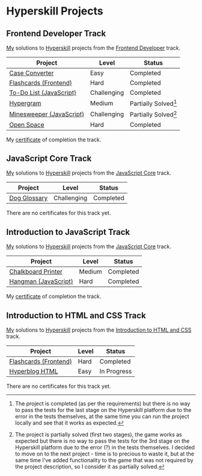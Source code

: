# Hyperskill Projects

## Frontend Developer Track

[My](https://hyperskill.org/profile/7889902) solutions to [Hyperskill](https://hyperskill.org) projects from the [Frontend Developer](https://hyperskill.org/tracks/5) track.

| Project                                      | Level       | Status               |
| -------------------------------------------- | ----------- | -------------------- |
| [Case Converter](./01_case_converter)        | Easy        | Completed            |
| [Flashcards (Frontend)](./02_flashcards)     | Hard        | Completed            |
| [To-Do List (JavaScript)](./03_todo_list)    | Challenging | Completed            |
| [Hypergram](./04_hypergram)                  | Medium      | Partially Solved[^1] |
| [Minesweeper (JavaScript)](./05_minesweeper) | Challenging | Partially Solved[^2] |
| [Open Space](./06_open_space)                | Hard        | Completed            |

[^1]: The project is completed (as per the requirements) but there is no way to pass the tests for the last stage on the Hyperskill platform due to the error in the tests themselves, at the same time you can run the project locally and see that it works as expected.
[^2]: The project is partially solved (first two stages), the game works as expected but there is no way to pass the tests for the 3rd stage on the Hyperskill platform due to the error (?) in the tests themselves. I decided to move on to the next project - time is to precious to waste it, but at the same time I've added functionality to the game that was not required by the project description, so I consider it as partially solved.

My [certificate](https://hyperskill.org/certificates/062a6479-a287-4220-9f0a-312d10233c68.pdf) of completion the track.

## JavaScript Core Track

[My](https://hyperskill.org/profile/7889902) solutions to [Hyperskill](https://hyperskill.org) projects from the [JavaScript Core](https://hyperskill.org/tracks/65) track.

| Project                           | Level       | Status    |
| --------------------------------- | ----------- | --------- |
| [Dog Glossary](./07_dog_glossary) | Challenging | Completed |

There are no certificates for this track yet.

## Introduction to JavaScript Track

[My](https://hyperskill.org/profile/7889902) solutions to [Hyperskill](https://hyperskill.org) projects from the [JavaScript Core](https://hyperskill.org/tracks/32) track.

| Project                                       | Level  | Status    |
| --------------------------------------------- | ------ | --------- |
| [Chalkboard Printer](./08_chalkboard_printer) | Medium | Completed |
| [Hangman (JavaScript)](./09_hangman)          | Hard   | Completed |

My [certificate](https://hyperskill.org/certificates/e4756834-a763-4bf1-9cf4-3e1cb141ca51.pdf) of completion the track.

## Introduction to HTML and CSS Track

[My](https://hyperskill.org/profile/7889902) solutions to [Hyperskill](https://hyperskill.org) projects from the [Introduction to HTML and CSS](https://hyperskill.org/tracks/34) track.

| Project                                  | Level | Status      |
| ---------------------------------------- | ----- | ----------- |
| [Flashcards (Frontend)](./02_flashcards) | Hard  | Completed   |
| [Hyperblog HTML](./10_hyperblog_html)    | Easy  | In Progress |

There are no certificates for this track yet.
